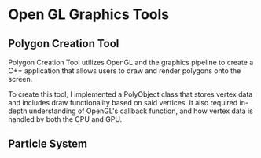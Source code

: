 # Open GL Graphics Tools

## Polygon Creation Tool
Polygon Creation Tool utilizes OpenGL and the graphics pipeline to create a C++ application that allows users to draw and render polygons onto the screen.

To create this tool, I implemented a PolyObject class that stores vertex data and includes draw functionality based on said vertices. It also required in-depth understanding of OpenGL's callback function, and how vertex data is handled by both the CPU and GPU.

## Particle System

